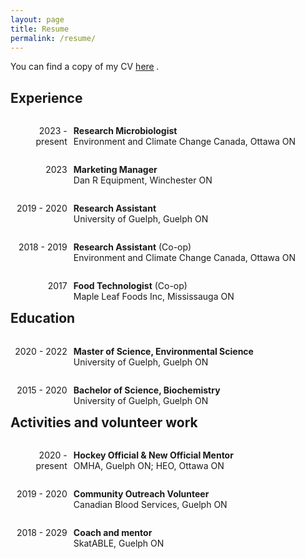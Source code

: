 ```yaml
---
layout: page
title: Resume
permalink: /resume/
---
```

<style>
/* Create two unequal columns that floats next to each other */
.column {
  float: left;
}
.left {
  width: 18%;
  text-align: right;
  margin-right: 2%;
}
.right {
  width: 80%;
}
</style>
You can find a copy of my CV [here<i class="fa-solid fa-file-pdf" style="padding-left: 0.25em; text-decoration: none;"></i>](/assets/docs/Marcus_Johnson_CV-2023.pdf).

## Experience <i class="fa-solid fa-briefcase" style="color: #960018;"></i>

<div class="row"><div class="column left">
  <p>2023 - present</p>
</div><div class="column right">
  <p><b>Research Microbiologist</b><br>
  Environment and Climate Change Canada, Ottawa ON</p>
</div></div>

<div class="row"><div class="column left">
  <p>2023</p>
</div><div class="column right">
  <p><b>Marketing Manager</b><br>
  Dan R Equipment, Winchester ON</p>
</div></div>

<div class="row"><div class="column left">
  <p>2019 - 2020</p>
</div><div class="column right">
  <p><b>Research Assistant</b><br>
  University of Guelph, Guelph ON</p>
</div></div>

<div class="row"><div class="column left">
  <p>2018 - 2019</p>
</div><div class="column right">
  <p><b>Research Assistant</b> (Co-op)<br>
  Environment and Climate Change Canada, Ottawa ON</p>
</div></div>

<div class="row"><div class="column left">
  <p>2017</p>
</div><div class="column right">
  <p><b>Food Technologist</b> (Co-op)<br>
  Maple Leaf Foods Inc, Mississauga ON</p>
</div></div>

## Education <i class="fa-solid fa-graduation-cap" style="color: #960018;"></i>

<div class="row"><div class="column left">
  <p>2020 - 2022</p>
</div><div class="column right">
  <p><b>Master of Science, Environmental Science</b><br>
  University of Guelph, Guelph ON</p>
</div></div>

<div class="row"><div class="column left">
  <p>2015 - 2020</p>
</div><div class="column right">
  <p><b>Bachelor of Science, Biochemistry</b><br>
  University of Guelph, Guelph ON</p>
</div></div>

## Activities and volunteer work <i class="fa-solid fa-handshake-angle" style="color: #960018;"></i>

<div class="row"><div class="column left">
  <p>2020 - present</p>
</div><div class="column right">
  <p><b>Hockey Official & New Official Mentor</b><br>
  OMHA, Guelph ON; HEO, Ottawa ON</p>
</div></div>

<div class="row"><div class="column left">
  <p>2019 - 2020</p>
</div><div class="column right">
  <p><b>Community Outreach Volunteer</b><br>
  Canadian Blood Services, Guelph ON</p>
</div></div>

<div class="row"><div class="column left">
  <p>2018 - 2029</p>
</div><div class="column right">
  <p><b>Coach and mentor</b><br>
  SkatABLE, Guelph ON</p>
</div></div>